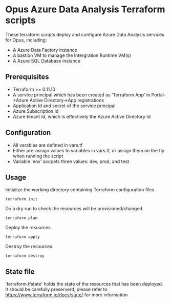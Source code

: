 # Opus Azure Data Analysis Terraform scripts

These terraform scripts deploy and configure Azure Data Analysis services for Opus,
including:

- A Azure Data Factory instance
- A bastion VM to manage the Intergration Runtime VM(s)
- A Azure SQL Database instance

## Prerequisites

- Terraform >= 0.11.10
- A service principal which has been created as 'Terraform App' in Portal->Azure Active Directory->App registrations
- Application Id and secret of the service principal 
- Azure Subscription Id
- Azure tenant Id, which is effectively the Azure Active Directory Id

## Configuration

- All varables are defined in vars.tf 
- Either pre-assign values to variables in vars.tf, or assign them on the fly when running the script
- Variable 'env' accpets three values: dev, prod, and test


## Usage

Initialize the working directory containing Terraform configuration files

```
terraform init
```

Do a dry run to check the resources will be provisioned/changed.

```
terraform plan

```

Deploy the resources

```
terraform apply

```

Destroy the resources

```
terraform destroy

```
## State file

'terraform.tfstate' holds the state of the resources that has been deployed. It should be carefully preserverd, please refer to https://www.terraform.io/docs/state/ for more information

